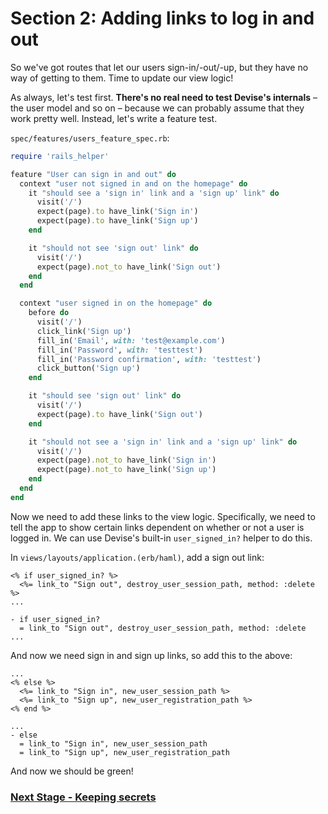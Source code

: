 # Section 2: Adding links to log in and out

So we've got routes that let our users sign-in/-out/-up, but they have no way of getting to them. Time to update our view logic!

As always, let's test first. **There's no real need to test Devise's internals** – the user model and so on – because we can probably assume that they work pretty well. Instead, let's write a feature test.

`spec/features/users_feature_spec.rb`:

```ruby
require 'rails_helper'

feature "User can sign in and out" do
  context "user not signed in and on the homepage" do
    it "should see a 'sign in' link and a 'sign up' link" do
      visit('/')
      expect(page).to have_link('Sign in')
      expect(page).to have_link('Sign up')
    end

    it "should not see 'sign out' link" do
      visit('/')
      expect(page).not_to have_link('Sign out')
    end
  end

  context "user signed in on the homepage" do
    before do
      visit('/')
      click_link('Sign up')
      fill_in('Email', with: 'test@example.com')
      fill_in('Password', with: 'testtest')
      fill_in('Password confirmation', with: 'testtest')
      click_button('Sign up')
    end

    it "should see 'sign out' link" do
      visit('/')
      expect(page).to have_link('Sign out')
    end

    it "should not see a 'sign in' link and a 'sign up' link" do
      visit('/')
      expect(page).not_to have_link('Sign in')
      expect(page).not_to have_link('Sign up')
    end
  end
end
```

Now we need to add these links to the view logic. Specifically, we need to tell the app to show certain links dependent on whether or not a user is logged in. We can use Devise's built-in `user_signed_in?` helper to do this.

In `views/layouts/application.(erb/haml)`, add a sign out link:

```erb
<% if user_signed_in? %>
  <%= link_to "Sign out", destroy_user_session_path, method: :delete %>
...
```

```haml
- if user_signed_in?
  = link_to "Sign out", destroy_user_session_path, method: :delete
...
```

And now we need sign in and sign up links, so add this to the above:

```erb
...
<% else %>
  <%= link_to "Sign in", new_user_session_path %>
  <%= link_to "Sign up", new_user_registration_path %>
<% end %>
```

```haml
...
- else
  = link_to "Sign in", new_user_session_path
  = link_to "Sign up", new_user_registration_path
```

And now we should be green!

### [Next Stage - Keeping secrets](3_keeping_secrets.md)
